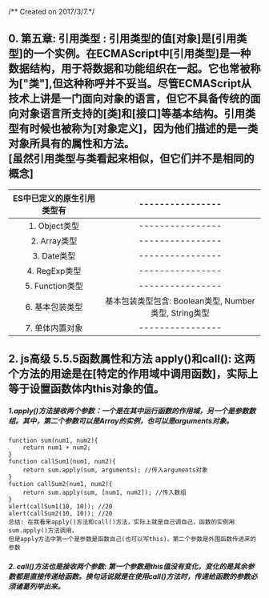 /** Created on 2017/3/7.*/

## 0. 第五章: 引用类型 : 引用类型的值[对象]是[引用类型]的一个实例。在ECMAScript中[引用类型]是一种数据结构，用于将数据和功能组织在一起。它也常被称为["类"],但这种称呼并不妥当。尽管ECMAScript从技术上讲是一门面向对象的语言，但它不具备传统的面向对象语言所支持的[类]和[接口]等基本结构。引用类型有时候也被称为[对象定义]，因为他们描述的是一类对象所具有的属性和方法。<br/> [虽然引用类型与类看起来相似，但它们并不是相同的概念]
  |ES中已定义的原生引用类型有|---------------- |
  |:---------------:|:----------------: |
  |1. Object类型   |  ---------------- |
  |2. Array类型    |  ---------------- |
  |3. Date类型     |  ---------------- |
  |4. RegExp类型   |  ---------------- |
  |5. Function类型 |  ---------------- |
  |6. 基本包装类型   |基本包装类型包含: Boolean类型, Number类型, String类型 |
  |7. 单体内置对象   | ---------------- |
   




## 2. js高级 5.5.5函数属性和方法 apply()和call(): 这两个方法的用途是在[特定的作用域中调用函数]，实际上等于设置函数体内this对象的值。
  ##### 1.apply()方法接收两个参数：一个是在其中运行函数的作用域，另一个是参数数组。其中，第二个参数可以是Array的实例，也可以是arguments对象。
    function sum(num1, num2){
        return num1 + num2;
    }
    function callSum1(num1, num2){
        return sum.apply(sum, arguments); //传入arguments对象
    }
    fuction callSum2(num1, num2){
        return sum.apply(sum, [num1, num2]); //传入数组
    }
    alert(callSum1(10, 10)); //20
    alert(callSum2(10, 10)); //20   
    总结: 在我看来apply()方法和call()方法，实际上就是自己调自己，函数的实例用sum.apply()方法调用，
    但是apply方法中第一个是参数是函数自己(也可以写this)，第二个参数是外围函数传进来的参数     
        
  ##### 2. call()方法也是接收两个参数: 第一个参数是this值没有变化，变化的是其余参数都是直接传递给函数。换句话说就是在使用call()方法时，传递给函数的参数必须诸葛列举出来。
  
